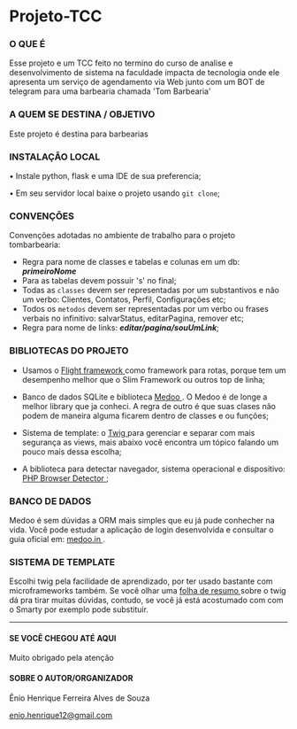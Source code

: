 # Projeto-TCC

### O QUE É
Esse projeto e um TCC feito no termino do curso de analise e desenvolvimento de sistema na faculdade impacta de tecnologia onde ele apresenta um serviço de agendamento via Web junto com um BOT de telegram para uma barbearia chamada 'Tom Barbearia'

### A QUEM SE DESTINA / OBJETIVO
Este projeto é destina para barbearias

### INSTALAÇÃO LOCAL
• Instale python, flask e uma IDE de sua preferencia;

• Em seu servidor local baixe o projeto usando `git clone`;


### CONVENÇÕES
Convenções adotadas no ambiente de trabalho para o projeto tombarbearia:
* Regra para nome de classes e tabelas e colunas em um db: **_primeiroNome_**
* Para as tabelas devem possuir 's' no final;
* Todas as `classes` devem ser representadas por um substantivos e não um verbo: Clientes, Contatos, Perfil, Configurações etc;
* Todos os `metodos` devem ser representadas por um verbo ou frases verbais no infinitivo: salvarStatus, editarPagina, remover etc;
* Regra para nome de links: **_editar/pagina/souUmLink_**;





### BIBLIOTECAS DO PROJETO
* Usamos o [ Flight framework ](http://flightphp.com/) como framework para rotas, porque tem um desempenho melhor que o Slim Framework ou outros top de linha;

* Banco de dados SQLite e biblioteca [ Medoo ](http://sqliteonline.com). O Medoo é de longe a melhor library que ja conheci. A regra de outro é que suas clases não podem de maneira alguma ficarem dentro de classes e ou funções;

* Sistema de template: o [ Twig ](http://twig.sensiolabs.org) para gerenciar e separar com mais segurança as views, mais abaixo você encontra um tópico falando um pouco mais dessa escolha;

* A biblioteca para detectar navegador, sistema operacional e dispositivo: [ PHP Browser Detector ](https://github.com/sinergi/php-browser-detector);



### BANCO DE DADOS
Medoo é sem dúvidas a ORM mais simples que eu já pude conhecher na vida.
Você pode estudar a aplicação de login desenvolvida e consultar o guia oficial em: [ medoo.in ](http://medoo.in).

### SISTEMA DE TEMPLATE
Escolhi twig pela facilidade de aprendizado, por ter usado bastante com microframeworks também. Se você olhar uma [ folha de resumo ](https://s-media-cache-ak0.pinimg.com/originals/9b/7c/f0/9b7cf0ed69f91af8bdbf3d55ec5f893e.jpg) sobre o twig dá pra tirar muitas dúvidas, contudo, se você já está acostumado com com o Smarty por exemplo pode substituir.

----------------------------
#### SE VOCÊ CHEGOU ATÉ AQUI
Muito obrigado pela atenção

#### SOBRE O AUTOR/ORGANIZADOR
Ênio Henrique Ferreira Alves de Souza

enio.henrique12@gmail.com
